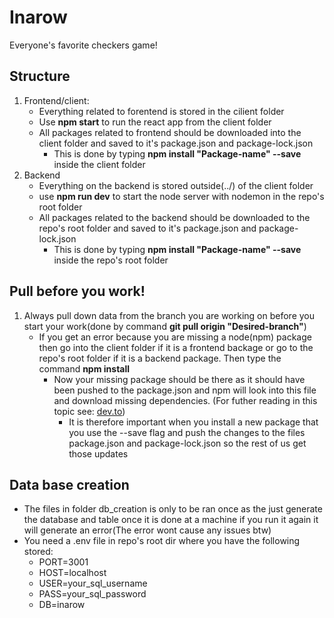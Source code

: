 # Inarow

Everyone's favorite checkers game!

## Structure
1. Frontend/client:
    * Everything related to forentend is stored in the cilient folder
    * Use __npm start__ to run the react app from the client folder
    * All packages related to frontend should be downloaded into the client folder and saved to it's package.json and package-lock.json
        * This is done by typing __npm install "Package-name" --save__ inside the client folder
2. Backend
    * Everything on the backend is stored outside(../) of the client folder
    * use __npm run dev__ to start the node server with nodemon in the repo's root folder
    * All packages related to the backend should be downloaded to the repo's root folder and saved to it's package.json and package-lock.json
        * This is done by typing __npm install "Package-name" --save__ inside the repo's root folder


## Pull before you work!

1. Always pull down data from the branch you are working on before you start your work(done by command __git pull origin "Desired-branch"__)
    * If you get an error because you are missing a node(npm) package then go into the client folder if it is a frontend backage or go to the repo's root folder if it is a backend package. Then type the command __npm install__ 
        * Now your missing package should be there as it should have been pushed to the package.json and npm will look into this file and download missing dependencies. (For futher reading in this topic see: [dev.to](https://dev.to/saurabhdaware/but-what-the-hell-is-package-lock-json-b04))
            * It is therefore important when you install a new package that you use the --save flag and push the changes to the files package.json and package-lock.json so the rest of us get those updates


## Data base creation

* The files in folder db_creation is only to be ran once as the just generate the database and table once it is done at a machine if you run it again it will generate an error(The error wont cause any issues btw)
* You need a .env file in repo's root dir where you have the following stored:
    * PORT=3001
    * HOST=localhost
    * USER=your_sql_username
    * PASS=your_sql_password
    * DB=inarow
 
